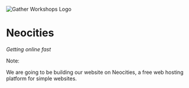 ![Gather Workshops Logo](/Building-with-jQuery/slideshow/images/gw_logo_header.png)

# Neocities
_Getting online fast_


Note:

We are going to be building our website on Neocities, a free web hosting platform for simple websites.